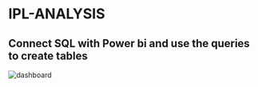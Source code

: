 # IPL-ANALYSIS
## Connect SQL with Power bi and use the queries to create tables
![dashboard](https://github.com/JasserHedhli/IPL-ANALYSIS/assets/88170182/86255814-7641-4cc4-8070-a48ebc5897cf)
